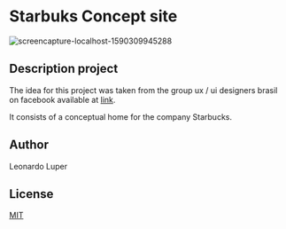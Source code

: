 # Starbuks Concept site

![screencapture-localhost-1590309945288](https://user-images.githubusercontent.com/46854403/82749770-e36af100-9d81-11ea-9638-a1750604a1b6.png)


## Description project


The idea for this project was taken from the group ux / ui designers brasil on facebook available at [link](https://www.facebook.com/groups/353723881906315/?post_id=596032391008795).

It consists of a conceptual home for the company Starbucks.


## Author
Leonardo Luper

## License
[MIT](https://choosealicense.com/licenses/mit/)
